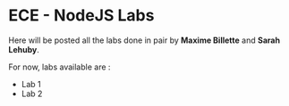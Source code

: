 # ECE - NodeJS Labs

Here will be posted all the labs done in pair by **Maxime Billette** and **Sarah Lehuby**.

For now, labs available are :
   * Lab 1
   * Lab 2


